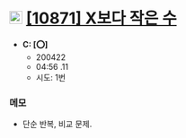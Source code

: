 # <img src='https://doky.space/assets/icpclev/b3.svg' height=23px> [[10871] X보다 작은 수](http://icpc.me/10871)

- **C: [:o:]**
  - 200422
  - 04:56 .11 
  - 시도: 1번

### 메모
 - 단순 반복, 비교 문제.
